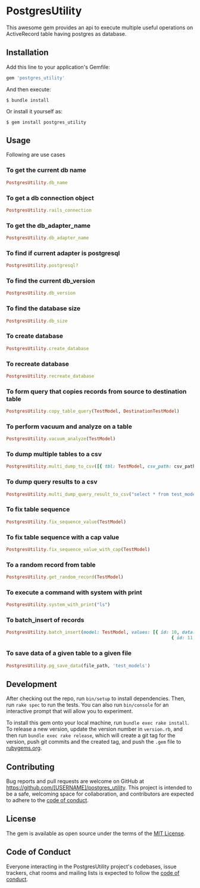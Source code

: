 # PostgresUtility

This awesome gem provides an api to execute multiple useful operations on ActiveRecord table having postgres as database.

## Installation

Add this line to your application's Gemfile:

```ruby
gem 'postgres_utility'
```

And then execute:

    $ bundle install

Or install it yourself as:

    $ gem install postgres_utility

## Usage

Following are use cases

### To get the current db name
```ruby
PostgresUtility.db_name
```

### To get a db connection object
```ruby
PostgresUtility.rails_connection
```

### To get the db_adapter_name
```ruby
PostgresUtility.db_adapter_name
```

### To find if current adapter is postgresql
```ruby
PostgresUtility.postgresql?
```

### To find the current db_version
```ruby
PostgresUtility.db_version
```

### To find the database size
```ruby
PostgresUtility.db_size
```

### To create database
```ruby
PostgresUtility.create_database
```

### To recreate database
```ruby
PostgresUtility.recreate_database
```

### To form query that copies records from source to destination table
```ruby
PostgresUtility.copy_table_query(TestModel, DestinationTestModel)
```

### To perform vacuum and analyze on a table
```ruby
PostgresUtility.vacuum_analyze(TestModel)
```

### To dump multiple tables to a csv
```ruby
PostgresUtility.multi_dump_to_csv([{ tbl: TestModel, csv_path: csv_path }])
```

### To dump query results to a csv
```ruby
PostgresUtility.multi_dump_query_result_to_csv("select * from test_models", csv_path)
```

### To fix table sequence
```ruby
PostgresUtility.fix_sequence_value(TestModel)
```

### To fix table sequence with a cap value
```ruby
PostgresUtility.fix_sequence_value_with_cap(TestModel)
```

### To a random record from table
```ruby
PostgresUtility.get_random_record(TestModel)
```

### To execute a command with system with print
```ruby
PostgresUtility.system_with_print("ls")
```

### To batch_insert of records
```ruby
PostgresUtility.batch_insert(model: TestModel, values: [{ id: 10, data: "new_record_1" },
                                                              { id: 11, data: "new_record_2" }])
```

### To save data of a given table to a given file
```ruby
PostgresUtility.pg_save_data(file_path, 'test_models')
```

## Development

After checking out the repo, run `bin/setup` to install dependencies. Then, run `rake spec` to run the tests. You can also run `bin/console` for an interactive prompt that will allow you to experiment.

To install this gem onto your local machine, run `bundle exec rake install`. To release a new version, update the version number in `version.rb`, and then run `bundle exec rake release`, which will create a git tag for the version, push git commits and the created tag, and push the `.gem` file to [rubygems.org](https://rubygems.org).

## Contributing

Bug reports and pull requests are welcome on GitHub at https://github.com/[USERNAME]/postgres_utility. This project is intended to be a safe, welcoming space for collaboration, and contributors are expected to adhere to the [code of conduct](https://github.com/[USERNAME]/postgres_utility/blob/master/CODE_OF_CONDUCT.md).

## License

The gem is available as open source under the terms of the [MIT License](https://opensource.org/licenses/MIT).

## Code of Conduct

Everyone interacting in the PostgresUtility project's codebases, issue trackers, chat rooms and mailing lists is expected to follow the [code of conduct](https://github.com/[USERNAME]/postgres_utility/blob/master/CODE_OF_CONDUCT.md).
